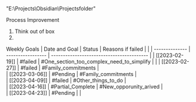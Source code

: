 "E:\Projects\Obsidian\Projectsfolder"

Process Improvement
1. Think out of box
2. 


Weekly Goals
| Date and Goal  | Status            | Reasons if failed                         |     |
| -------------- | ----------------- | ----------------------------------------- |
| [[2023-02-19]] | #failed           | #One_section_too_complex_need_to_simplify |     |
| [[2023-02-27]] | #failed           | #Family_commitments                       |   
| [[2023-03-06]] | #Pending          | #Family_commitments                       |   
| [[2023-04-09]] | #failed           | #Other_things_to_do                       |   
| [[2023-04-16]] | #Partial_Complete | #New_opporunity_arived                    |     
| [[2023-04-23]]   | #Pending          |                                           |  

